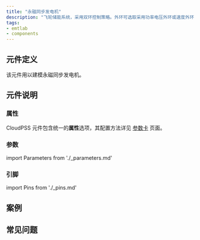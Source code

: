 ```yaml
---
title: "永磁同步发电机"
description: "飞轮储能系统，采用双环控制策略。外环可选取采用功率电压外环或速度外环控制，内环为dq坐标轴下的转子电流控制。本算例中的三相H桥变流器采用快速详细化模型构建，具有较高的仿真精度与效率。\n"
tags:
- emtlab
- components
---
```


## 元件定义

该元件用以建模永磁同步发电机。

## 元件说明



### 属性

CloudPSS 元件包含统一的**属性**选项，其配置方法详见 [参数卡](docs/documents/software/10-xstudio/20-simstudio/40-workbench/20-function-zone/30-design-tab/30-param-panel/index.md) 页面。

### 参数

import Parameters from './_parameters.md'

<Parameters/>

### 引脚

import Pins from './_pins.md'

<Pins/>

## 案例

## 常见问题

